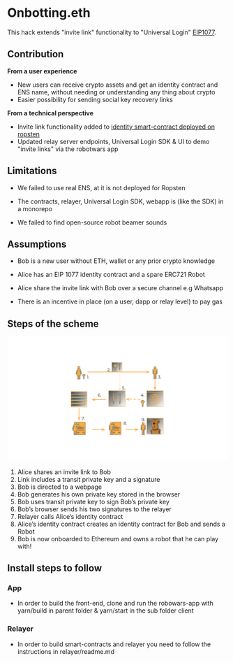 # Onbotting.eth

This hack extends "invite link" functionality to "Universal Login" [EIP1077](https://github.com/ethereum/EIPs/blob/master/EIPS/eip-1077.md).


## Contribution


**From a user experience**

- New users can receive crypto assets and get an identity contract and ENS name, without needing or understanding any thing about crypto
- Easier possibility for sending social key recovery links


**From a technical perspective**

 - Invite link functionality added to [identity smart-contract deployed on ropsten](https://ropsten.etherscan.io/tx/0x7e50b62248473cf3976829f1d404d6cad911b3c8a3799a31f375403facd9243a)
 - Updated relay server endpoints, Universal Login SDK & UI to demo "invite links" via the robotwars app

## Limitations

- We failed to use real ENS, at it is not deployed for Ropsten

- The contracts, relayer, Universal Login SDK, webapp is (like the SDK) in a monorepo

- We failed to find open-source robot beamer sounds 


## Assumptions

- Bob is a new user without ETH, wallet or any prior crypto knowledge

- Alice has an EIP 1077 identity contract and a spare ERC721 Robot

- Alice share the invite link with Bob over a secure channel e.g Whatsapp

- There is an incentive in place (on a user, dapp or relay level) to pay gas


## Steps of the scheme

![alt text](https://github.com/Dobrokhvalov/CryptoLife/blob/master/onbotting.eth%20(1).svg)

1) Alice shares an  invite link to Bob
2) Link includes a transit private key and a signature
3) Bob is directed to a webpage
4) Bob generates his own private key stored in the browser
5) Bob uses transit private key to sign Bob’s private key
6) Bob’s browser sends his two signatures to the relayer 
7) Relayer calls Alice’s identity contract
8) Alice’s identity contract creates an identity contract for Bob and sends a Robot
9) Bob is now onboarded to Ethereum and owns a robot that he can play with!

## Install steps to follow


### App

- In order to build the front-end, clone and run the robowars-app with yarn/build in parent folder & yarn/start in the sub folder client

### Relayer 

- In order to build smart-contracts and relayer you need to follow the instructions in relayer/readme.md




